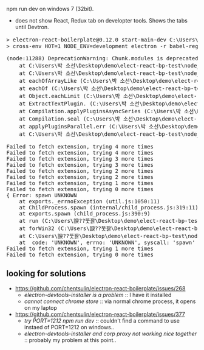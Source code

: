 
npm run dev on windows 7 (32bit).
- does not show React, Redux tab on developter tools. Shows the tabs until Devtron.

<pre>
> electron-react-boilerplate@0.12.0 start-main-dev C:\Users\박 소선\Desktop\demo\elect-react-bp-test
> cross-env HOT=1 NODE_ENV=development electron -r babel-register ./app/main.dev

(node:11288) DeprecationWarning: Chunk.modules is deprecated. Use Chunk.getNumberOfModules/mapModules/forEachModule/containsModule instead.
    at C:\Users\박 소선\Desktop\demo\elect-react-bp-test\node_modules\extract-text-webpack-plugin\index.js:271:25
    at C:\Users\박 소선\Desktop\demo\elect-react-bp-test\node_modules\async\dist\async.js:3096:16
    at eachOfArrayLike (C:\Users\박 소선\Desktop\demo\elect-react-bp-test\node_modules\async\dist\async.js:1055:9)
    at eachOf (C:\Users\박 소선\Desktop\demo\elect-react-bp-test\node_modules\async\dist\async.js:1103:5)
    at Object.eachLimit (C:\Users\박 소선\Desktop\demo\elect-react-bp-test\node_modules\async\dist\async.js:3158:5)
    at ExtractTextPlugin.<anonymous> (C:\Users\박 소선\Desktop\demo\elect-react-bp-test\node_modules\extract-text-webpack-plugin\index.js:268:10)
    at Compilation.applyPluginsAsyncSeries (C:\Users\박 소선\Desktop\demo\elect-react-bp-test\node_modules\webpack\node_modules\tapable\lib\Tapable.js:206:13)
    at Compilation.seal (C:\Users\박 소선\Desktop\demo\elect-react-bp-test\node_modules\webpack\lib\Compilation.js:605:8)
    at applyPluginsParallel.err (C:\Users\박 소선\Desktop\demo\elect-react-bp-test\node_modules\webpack\lib\Compiler.js:504:17)
    at C:\Users\박 소선\Desktop\demo\elect-react-bp-test\node_modules\webpack\node_modules\tapable\lib\Tapable.js:289:11

Failed to fetch extension, trying 4 more times
Failed to fetch extension, trying 4 more times
Failed to fetch extension, trying 3 more times
Failed to fetch extension, trying 3 more times
Failed to fetch extension, trying 2 more times
Failed to fetch extension, trying 2 more times
Failed to fetch extension, trying 1 more times
Failed to fetch extension, trying 0 more times
{ Error: spawn UNKNOWN
    at exports._errnoException (util.js:1050:11)
    at ChildProcess.spawn (internal/child_process.js:319:11)
    at exports.spawn (child_process.js:390:9)
    at run (C:\Users\諛??뚯꽑\Desktop\demo\elect-react-bp-test\node_modules\cross-unzip\index.js:31:13)
    at forWin32 (C:\Users\諛??뚯꽑\Desktop\demo\elect-react-bp-test\node_modules\cross-unzip\index.js:17:3)
    at C:\Users\諛??뚯꽑\Desktop\demo\elect-react-bp-test\node_modules\electron-devtools-installer\dist\downloadChromeExtension.js:43:34
    at <anonymous> code: 'UNKNOWN', errno: 'UNKNOWN', syscall: 'spawn' }
Failed to fetch extension, trying 1 more times
Failed to fetch extension, trying 0 more times
</pre>


## looking for solutions 
- https://github.com/chentsulin/electron-react-boilerplate/issues/268
    - <i>electron-devtools-installer is a problem</i> :: I have it installed
    - <i>cannot connect chrome store</i> :: via normal chrome process, it opens on my laptop
- https://github.com/chentsulin/electron-react-boilerplate/issues/377
    - <i>try PORT=1212 npm run dev</i> :: couldn't find a command to use instaed of PORT=1212 on windows..
    - <i>electron-devtools-installer and corp proxy not working nice together</i> :: probably my problem at this point..
 


